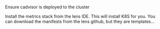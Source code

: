 Ensure cadvisor is deployed to the cluster

Install the metrics stack from the lens IDE. This will install K8S for you. You can download the manifests from the lens github, but they are templates...